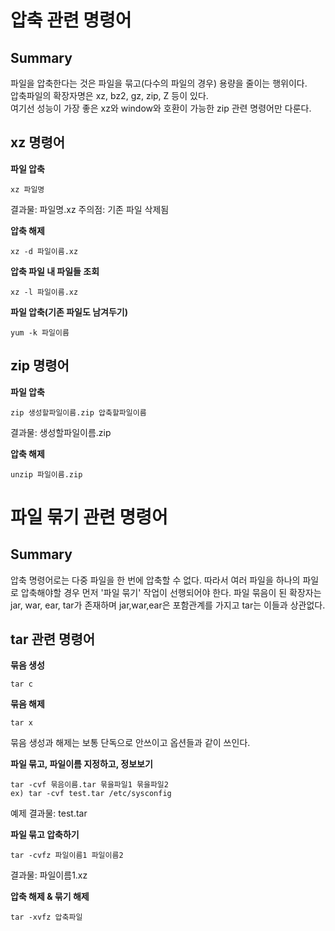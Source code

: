 압축 관련 명령어
===============
Summary
--------
파일을 압축한다는 것은 파일을 묶고(다수의 파일의 경우) 용량을 줄이는 행위이다.  
압축파일의 확장자명은 xz, bz2, gz, zip, Z 등이 있다.  
여기선 성능이 가장 좋은 xz와 window와 호환이 가능한 zip 관련 명령어만 다룬다.  

xz 명령어
---------
**파일 압축**
```
xz 파일명
```
결과물: 파일명.xz
주의점: 기존 파일 삭제됨

**압축 해제**
```
xz -d 파일이름.xz
```

**압축 파일 내 파일들 조회**
```
xz -l 파일이름.xz
```

**파일 압축(기존 파일도 남겨두기)**
```
yum -k 파일이름
```

zip 명령어
----------
**파일 압축**
```
zip 생성할파일이름.zip 압축할파일이름
```
결과물: 생성할파일이름.zip

**압축 해제**
```
unzip 파일이름.zip
```

파일 묶기 관련 명령어
===================
Summary
--------
압축 명령어로는 다중 파일을 한 번에 압축할 수 없다.
따라서 여러 파일을 하나의 파일로 압축해야할 경우 먼저 '파일 묶기' 작업이 선행되어야 한다.
파일 묶음이 된 확장자는 jar, war, ear, tar가 존재하며 jar,war,ear은 포함관계를 가지고 tar는 이들과 상관없다.

tar 관련 명령어
---------------
**묶음 생성**
```
tar c 
```
**묶음 해제**
```
tar x
```

묶음 생성과 해제는 보통 단독으로 안쓰이고 옵션들과 같이 쓰인다.

**파일 묶고, 파일이름 지정하고, 정보보기**
```
tar -cvf 묶음이름.tar 묶을파일1 묶을파일2
ex) tar -cvf test.tar /etc/sysconfig
```
예제 결과물: test.tar

**파일 묶고 압축하기**
```
tar -cvfz 파일이름1 파일이름2
```
결과물: 파일이름1.xz

**압축 해제 & 묶기 해제**
```
tar -xvfz 압축파일
```
